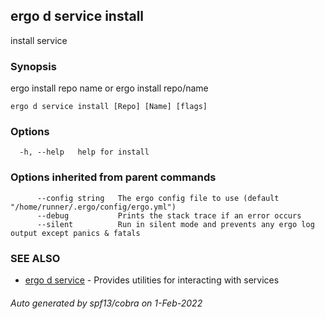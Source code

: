 ## ergo d service install

install service

### Synopsis

ergo install repo name or ergo install repo/name

```
ergo d service install [Repo] [Name] [flags]
```

### Options

```
  -h, --help   help for install
```

### Options inherited from parent commands

```
      --config string   The ergo config file to use (default "/home/runner/.ergo/config/ergo.yml")
      --debug           Prints the stack trace if an error occurs
      --silent          Run in silent mode and prevents any ergo log output except panics & fatals
```

### SEE ALSO

* [ergo d service](ergo_d_service.md)	 - Provides utilities for interacting with services

###### Auto generated by spf13/cobra on 1-Feb-2022
